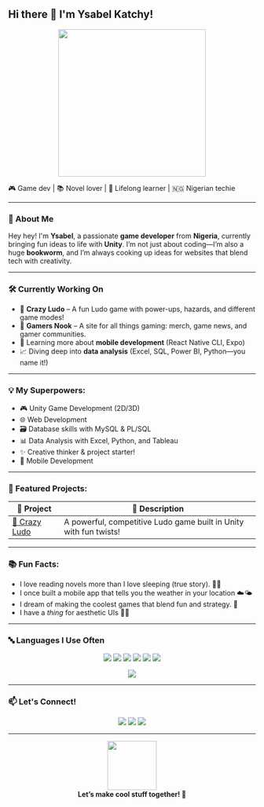 ## Hi there 👋 I'm Ysabel Katchy!

<div align="center">
  <img src="https://media.giphy.com/media/L1R1tvI9svkIWwpVYr/giphy.gif" width="300"/>
</div>

🎮 Game dev | 📚 Novel lover | 🧠 Lifelong learner | 🇳🇬 Nigerian techie

---

### 💫 About Me
Hey hey! I'm **Ysabel**, a passionate **game developer** from **Nigeria**, currently bringing fun ideas to life with **Unity**. I’m not just about coding—I’m also a huge **bookworm**, and I’m always cooking up ideas for websites that blend tech with creativity.

---

### 🛠️ Currently Working On
- 🧠 **Crazy Ludo** – A fun Ludo game with power-ups, hazards, and different game modes!  
- 💼 **Gamers Nook** – A site for all things gaming: merch, game news, and gamer communities.  
- 📖 Learning more about **mobile development** (React Native CLI, Expo)  
- 📈 Diving deep into **data analysis** (Excel, SQL, Power BI, Python—you name it!)



---

### 💡 My Superpowers:
- 🎮 Unity Game Development (2D/3D)
- 🌐 Web Development
- 🗃️ Database skills with MySQL & PL/SQL
- 📊 Data Analysis with Excel, Python, and Tableau
- ✨ Creative thinker & project starter!
- 📱 Mobile Development

---

### 🌟 Featured Projects:
| 🔗 Project | 💬 Description |
|-----------|----------------|
| [🎲 Crazy Ludo](https://play.google.com/store/apps/details?id=com.maliyo.crazyludo&pcampaignid=web_share) | A powerful, competitive Ludo game built in Unity with fun twists! |

---

### 📚 Fun Facts:
- I love reading novels more than I love sleeping (true story). 📖💤
- I once built a mobile app that tells you the weather in your location ☁️🌤️
- I dream of making the coolest games that blend fun and strategy. 🎯
- I have a *thing* for aesthetic UIs 🌸✨


---

### 🔤 Languages I Use Often

<p align="center">
  <img src="https://img.shields.io/badge/-C%23-239120?style=for-the-badge&logo=c-sharp&logoColor=white"/>
  <img src="https://img.shields.io/badge/-Python-3776AB?style=for-the-badge&logo=python&logoColor=white"/>
  <img src="https://img.shields.io/badge/-JavaScript-F7DF1E?style=for-the-badge&logo=javascript&logoColor=black"/>
  <img src="https://img.shields.io/badge/-SQL-4479A1?style=for-the-badge&logo=mysql&logoColor=white"/>
  <img src="https://img.shields.io/badge/-HTML5-E34F26?style=for-the-badge&logo=html5&logoColor=white"/>
  <img src="https://img.shields.io/badge/-CSS3-1572B6?style=for-the-badge&logo=css3&logoColor=white"/>
</p>

<p align="center">
  <img src="https://github-readme-stats.vercel.app/api/top-langs/?username=MeMeee1&layout=compact&theme=tokyonight" />
</p>

---

### 📫 Let's Connect!
<p align="center">
  <a href="https://memeee.itch.io/"><img src="https://img.shields.io/badge/-Itch.io-black?style=for-the-badge&logo=itchdotio&logoColor=white" /></a>
  <a href="https://medium.com/@ykatchy"><img src="https://img.shields.io/badge/-Medium-12100E?style=for-the-badge&logo=medium&logoColor=white" /></a>
  <a href="https://www.linkedin.com/in/ysabel-katchy/"><img src="https://img.shields.io/badge/-LinkedIn-0077B5?style=for-the-badge&logo=linkedin&logoColor=white" /></a>
</p>

---

<div align="center">
  <img src="https://media.giphy.com/media/hvRJCLFzcasrR4ia7z/giphy.gif" width="100"/>
  <br/>
  <strong>Let’s make cool stuff together! 🚀</strong>
</div>
